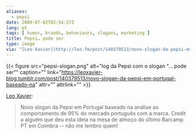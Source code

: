 ```yaml
---
aliases:
  - pepsi
date: 2009-07-02T02:54:27Z
lang: pt
tags: [ humor, brands, behaviours, slogans, marketing ]
title: Pepsi… pode ser
type: image
via: "[Leo Xavier](http://leo.fm/post/140379513/novo-slogan-da-pepsi-em-portugal-baseado-na)"
---
```


{{< figure src="pepsi-slogan.png" alt="log da Pepsi com o slogan “… pode ser”" caption="" link="https://leoxavier-blog.tumblr.com/post/140379513/novo-slogan-da-pepsi-em-portugal-baseado-na" attr="" attrlink="" >}}

[Leo Xavier](https://leoxavier-blog.tumblr.com/post/140379513/novo-slogan-da-pepsi-em-portugal-baseado-na):

> Novo slogan da Pepsi em Portugal baseado na análise ao comportamento de 95% do mercado português com a marca. Credit a alguém que deu esta ideia na mesa de almoço do último Barcamp PT em Coimbra -- não me lembro quem!
